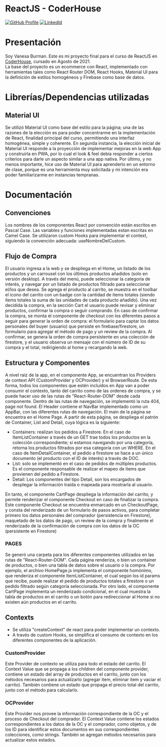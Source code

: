 # ReactJS - CoderHouse

[![GitHub Profile](https://img.shields.io/badge/GitHub-informational?style=for-the-badge&logo=GitHub&logoColor=171515&color=23272d)](https://github.com/vaneburman)
[![LinkedId](https://img.shields.io/badge/LinkedIn-informational?style=for-the-badge&logo=linkedin&logoColor=0077b5&color=23272d)](https://linkedin.com/in/vanesaburman/)

# Presentación

Soy Vanesa Burman. Este es mi proyecto final para el curso de ReactJS en [CoderHouse](https://www.coderhouse.com), cursado en Agosto de 2021.  
La base del proyecto es un ecommerce con React, implementado con herramientas tales como React Router DOM, React Hooks, Material UI para la definición de estilos homogéneos y Firebase como base de datos. 

# Librerías/Dependencias utilizadas

## Material UI

Se utilizó Material UI como base del estilo para la página; una de las razones de la elección es para poder concentrarme en la implementación de React, finalidad principal del curso, permitiendo una interfaz homogénea, simple y coherente. En segunda instancia, la elección inicial de Material UI responde a la proyección de implementar mejoras en la web App y construirla en PWA, por lo cual el look & feel debía responder a ciertos criterios para darle un aspecto similar a una app nativa. Por último, y no menos importante, hice uso de Material UI para aprenderlo en un entorno de clase, porque es una herramienta muy solicitada y mi intención era poder familiarizarme en instancias tempranas.


# Documentación

## Convenciones

Los nombres de los componentes React por convención están escritos en Pascal Case. Las variables y funciones implementadas estan escritas en Camel Case.
Se utilizaron custom Hooks para implementar el context, siguiendo la convención adecuada: useNombreDelCustom.


## Flujo de Compra

El usuario ingresa a la web y se despliega en el Home, un listado de los productos y un carrousel con los últimos productos añadidos (solo en versión desktop). A través del menú, puede seleccionar la categoría de interés, y navegar por un listado de productos filtrado para seleccionar el/los que desea. 
Se agrega el producto al carrito, se muestra en el toolbar el icono del carrito con un badge con la cantidad de items totales (siendo items totales la suma de las unidades de cada producto añadido). Una vez decidida la compra, en la sección Cart el usuario puede revisar y eliminar productos, confirmar la compra o seguir comprando. En caso de confirmar la compra, se monta el componente de checkout con los diferentes pasos a seguir para generar la orden de compra: el formulario para captar los datos personales del buyer (usuario) que persiste en firebase/firestore, un formulario para agregar el método de pago y un review de la compra. Al confirmar, se genera la orden de compra persistente en una colección de firestore, y el usuario observa un mensaje con el número de ID de su compra y el total, redirigiendo al home y recargando la web.

## Estructura y Componentes

A nivel raiz de la app, en el componente App, se encuentran los Providers de context API (CustomProvider y OCProvider) y el BrowserRoute. De esta forma, todos los componentes que estén incluídos en App van a poder consumir el contexto, tanto del carrito como de las ordenes de compra, y se puede hacer uso de las rutas de "React-Router-DOM" desde cada componente.
Dentro de las rutas de navegación, se implementó la ruta 404, page not found.
El Header contiene el NavBar implementado como un AppBar, con las diferentes rutas de navegación.
El main de la página se encuentra en el Home Page. A partir de esta página, se despliega el patrón de Container, List and Detail, cuya lógica es la siguiente:

-   Containers: realizan los pedidos a Firestore. En el caso de ItemListContainer a través de un GET trae todos los productos en la colección correspondiente; si estamos navegando por una categoría, retorna los productos filtrados por esa categoría con un WHERE. En el caso de ItemDetailContainer, el pedido a firestore se hace a un único documento (el producto con el ID de interés) a través de DOC.
-   List: solo se implementó en el caso de pedidos de múltiples productos. Es el componente responsable de realizar el mapeo de items que provienen del pedido a Firestore.
-   Detail: Los componentes del tipo Detail, son los encargados de desplegar la información traída o mapeada para mostrarla al usuario.

En tanto, el componente CartPage despliega la información del carrito, y permite renderizar el componente Checkout en caso de finalizar la compra. Este componente Checkout se encuentra enmarcado en un CheckoutPage, y consta del renderizado de un formulario de pasos activos, para completar primero los datos personales del comprador (persistencia en Firestore), maquetado de los datos de pago, un review de la compra y finalmente el renderizado de la confirmación de compra con los datos de la OC (persistente en Firestore)

### PAGES 
Se generó una carpeta para los diferentes componentes utilizados en las rutas de "React-Router-DOM". Cada página renderiza, o bien un container de productos, o bien una tabla de datos sobre el usuario o la compra. Por ejemplo, el archivo HomePage.js implementa el componente homónimo, que renderiza el componente ItemListContainer, el cual según los id params que recibe, puede realizar el pedido de productos totales a firestore o un pedido filtrado según categoría seleccionada. Por otro lado, el componente CartPage implementa un renderizado condicional, en el cual muestra la tabla de productos en el carrito o un botón para redireccionar al Home si no existen aún productos en el carrito.

## Contexts



-   Se utiliza "createContext" de react para poder implementar un contexto.
- A través de custom Hooks, se simplifica el consumo de contexto en los diferentes componentes de la aplicación.


### CustomProvider
Este Provider de contexto se utiliza para todo el estado del carrito. El Context Value que se propaga a los children del componente provider, contiene un estado del array de productos en el carrito, junto con los métodos necesarios para actualizarlo (agregar item, eliminar item y vaciar el carrito). También contiene un estado que propaga el precio total del carrito, junto con el método para calcularlo. 

### OCProvider
Este Provider nos provee la información correspondiente de la OC y el proceso de Checkout del comprador. El Context Value contiene los estados correspondientes a los datos de la OC y el comprador, como objetos, y de los ID para identificar estos documentos en sus correspondientes colecciones, como strings. También se agregan métodos necesarios para actualizar estos estados. 


